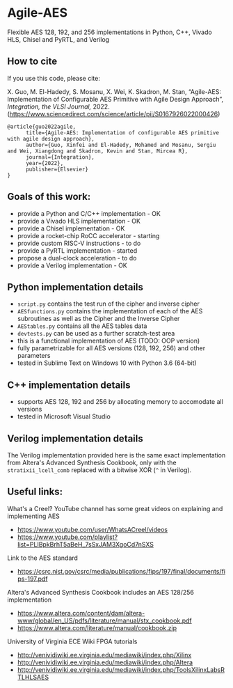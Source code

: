# Agile-AES
Flexible AES 128, 192, and 256 implementations in Python, C++, Vivado HLS, Chisel and PyRTL, and Verilog

## How to cite

If you use this code, please cite:

X. Guo, M. El-Hadedy, S. Mosanu, X. Wei, K. Skadron, M. Stan, “Agile-AES: Implementation of Configurable AES Primitive with Agile Design Approach”, _Integration, the VLSI Journal,_ 2022. (https://www.sciencedirect.com/science/article/pii/S0167926022000426)

    @article{guo2022agile,
    	  title={Agile-AES: Implementation of configurable AES primitive with agile design approach},
    	  author={Guo, Xinfei and El-Hadedy, Mohamed and Mosanu, Sergiu and Wei, Xiangdong and Skadron, Kevin and Stan, Mircea R},
    	  journal={Integration},
    	  year={2022},
    	  publisher={Elsevier}
    }

## Goals of this work:
- provide a Python and C/C++ implementation - OK
- provide a Vivado HLS implementation - OK
- provide a Chisel implementation - OK
- provide a rocket-chip RoCC accelerator - starting
- provide custom RISC-V instructions - to do
- provide a PyRTL implementation - started
- propose a dual-clock acceleration - to do
- provide a Verilog implementation - OK

## Python implementation details
- `script.py` contains the test run of the cipher and inverse cipher
- `AESfunctions.py` contains the implementation of each of the AES subroutines as well as the Cipher and the Inverse Cipher
- `AEStables.py` contains all the AES tables data
- `devtests.py` can be used as a further scratch-test area
- this is a functional implementation of AES (TODO: OOP version)
- fully parametrizable for all AES versions (128, 192, 256) and other parameters 
- tested in Sublime Text on Windows 10 with Python 3.6 (64-bit)

## C++ implementation details
- supports AES 128, 192 and 256 by allocating memory to accomodate all versions
- tested in Microsoft Visual Studio

## Verilog implementation details
The Verilog implementation provided here is the same exact implementation from Altera's Advanced Synthesis Cookbook, only with the `stratixii_lcell_comb` replaced with a bitwise XOR (`^` in Verilog).

## Useful links:

What's a Creel? YouTube channel has some great videos on explaining and implementing AES
- https://www.youtube.com/user/WhatsACreel/videos
- https://www.youtube.com/playlist?list=PLIBpkBrhT5aBeH_7sSxJAM3XgoCd7nSXS

Link to the AES standard
- https://csrc.nist.gov/csrc/media/publications/fips/197/final/documents/fips-197.pdf

Altera's Advanced Synthesis Cookbook includes an AES 128/256 implementation
- https://www.altera.com/content/dam/altera-www/global/en_US/pdfs/literature/manual/stx_cookbook.pdf
- https://www.altera.com/literature/manual/cookbook.zip

University of Virginia ECE Wiki FPGA tutorials
- http://venividiwiki.ee.virginia.edu/mediawiki/index.php/Xilinx
- http://venividiwiki.ee.virginia.edu/mediawiki/index.php/Altera
- http://venividiwiki.ee.virginia.edu/mediawiki/index.php/ToolsXilinxLabsRTLHLSAES
